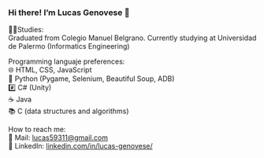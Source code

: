### Hi there! I’m Lucas Genovese 👋

👨‍🎓Studies:  
Graduated from Colegio Manuel Belgrano. Currently studying at Universidad de Palermo (Informatics Engineering)  
  
Programming languaje preferences:  
🌐 HTML, CSS, JavaScript  
🐍 Python (Pygame, Selenium, Beautiful Soup, ADB)     
#️⃣ C# (Unity)  
☕ Java  
📚 C (data structures and algorithms)  
  
How to reach me:  
📩 Mail: [lucas59311@gmail.com](lucas59311@gmail.com)  
💼 LinkedIn: [linkedin.com/in/lucas-genovese/](https://www.linkedin.com/in/lucas-genovese/)
